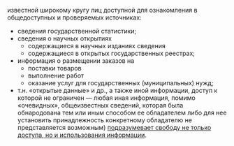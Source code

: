 известной широкому кругу лиц доступной для ознакомления в общедоступных и проверяемых источниках:
- сведения государственной статистики;
- сведения о научных открытиях
    - содержащиеся в научных изданиях сведения
    - содержащиеся в открытых государственных реестрах;
- информация о размещении заказов на
    - поставки товаров
    - выполнение работ
    - оказание услуг для государственных (муниципальных) нужд;
- т.н. «открытые данные» и др., а также иной информации, доступ к которой не ограничен — любая иная информация, помимо «очевидных», общеизвестных сведений, которая была обнародована тем или иным способом ее обладателем либо для нее установить принадлежность конкретному обладателю не представляется возможным) <ins>подразумевает свободу не только доступа, но и использования информации</ins>.
